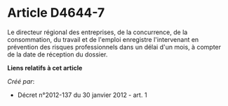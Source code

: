 # Article D4644-7

Le directeur régional des entreprises, de la concurrence, de la consommation, du  travail et de l'emploi enregistre
l'intervenant en prévention des risques  professionnels dans un délai d'un mois, à compter de la date de réception du
dossier.

**Liens relatifs à cet article**

_Créé par_:

  - Décret n°2012-137 du 30 janvier 2012 - art. 1
